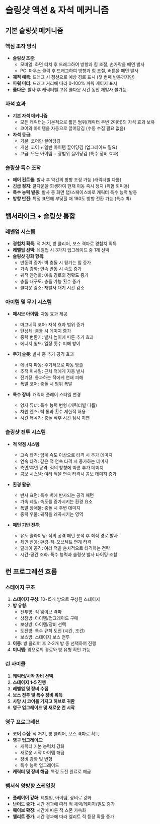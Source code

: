 # 슬링샷 액션 & 자석 메커니즘

## 기본 슬링샷 메커니즘

### 핵심 조작 방식
- **슬링샷 조준**: 
  - 모바일: 화면 터치 후 드래그하여 방향과 힘 조절, 손가락을 떼면 발사
  - PC: 마우스 클릭 후 드래그하여 방향과 힘 조절, 버튼을 떼면 발사
- **궤적 예측**: 드래그 시 점선으로 예상 경로 표시 (첫 번째 반동까지만)
- **파워 미터**: 드래그 거리에 따라 0-100% 파워 게이지 표시
- **쿨다운**: 발사 후 캐릭터별 고유 쿨다운 시간 동안 재발사 불가능

### 자석 효과
- **기본 자석 메커니즘**: 
  - 모든 캐릭터는 기본적으로 짧은 범위(캐릭터 주변 2미터)의 자석 효과 보유
  - 코어와 아이템을 자동으로 끌어당김 (수동 수집 필요 없음)
- **자석 등급**:
  - 기본: 코어만 끌어당김
  - 개선: 코어 + 일반 아이템 끌어당김 (업그레이드 필요)
  - 고급: 모든 아이템 + 광범위 끌어당김 (특수 장비 효과)

### 슬링샷 특수 조작
- **에어 컨트롤**: 발사 후 약간의 방향 조정 가능 (캐릭터별 다름)
- **긴급 정지**: 쿨다운을 희생하여 현재 이동 즉시 정지 (위험 회피용)
- **특수 능력 발동**: 발사 중 화면 탭/스페이스바로 캐릭터 특수 능력 발동
- **방향 반전**: 특정 표면에 부딪힐 때 180도 방향 전환 가능 (특수 벽)

## 뱀서라이크 + 슬링샷 통합

### 레벨업 시스템
- **경험치 획득**: 적 처치, 방 클리어, 보스 격파로 경험치 획득
- **레벨업 선택**: 레벨업 시 3가지 업그레이드 중 1개 선택
- **슬링샷 강화 항목**:
  - 반동력 증가: 벽 충돌 시 튕기는 힘 증가
  - 가속 강화: 연속 반동 시 속도 증가
  - 궤적 안정화: 예측 경로의 정확도 증가
  - 충돌 내구도: 충돌 가능 횟수 증가
  - 쿨다운 감소: 재발사 대기 시간 감소

### 아이템 및 무기 시스템
- **패시브 아이템**: 자동 효과 제공
  - 마그네틱 코어: 자석 효과 범위 증가
  - 탄성체: 충돌 시 데미지 증가
  - 중력 변환기: 발사 높이에 따른 추가 효과
  - 에너지 쉴드: 일정 횟수 피해 방어

- **무기 슬롯**: 발사 중 추가 공격 효과
  - 에너지 파동: 주기적으로 파동 방출
  - 추적 미사일: 근처 적에게 자동 발사
  - 전기장: 통과하는 적에게 연쇄 피해
  - 폭발 코어: 충돌 시 범위 폭발

- **특수 장비**: 캐릭터 플레이 스타일 변경
  - 양자 튜너: 특수 능력 변형 (캐릭터별 다름)
  - 차원 렌즈: 벽 통과 횟수 제한적 허용
  - 시간 왜곡기: 충돌 직후 시간 잠시 지연

### 슬링샷 전투 시스템
- **적 약점 시스템**:
  - 고속 타격: 임계 속도 이상으로 타격 시 추가 데미지
  - 연속 타격: 같은 적 연속 타격 시 증가하는 데미지
  - 측면/후면 공격: 적의 방향에 따른 추가 데미지
  - 콤보 시스템: 여러 적을 연속 타격시 콤보 데미지 증가

- **환경 활용**:
  - 반사 표면: 특수 벽에 반사되는 공격 패턴
  - 가속 레일: 속도를 증가시키는 환경 요소
  - 폭발 장애물: 충돌 시 주변 데미지
  - 중력 우물: 궤적을 왜곡시키는 영역

- **패턴 기반 전투**:
  - 유도 슬라이딩: 적의 공격 패턴 분석 후 최적 경로 발사
  - 체인 반응: 환경-적-오브젝트 연계 타격
  - 릴레이 공격: 여러 적을 순차적으로 타격하는 전략
  - 시간-공간 조화: 특수 능력과 슬링샷 발사 타이밍 조합

## 런 프로그레션 흐름

### 스테이지 구조
1. **스테이지 구성**: 10-15개 방으로 구성된 스테이지
2. **방 유형**:
   - 전투방: 적 웨이브 격파
   - 상점방: 아이템/업그레이드 구매
   - 보상방: 아이템/장비 선택
   - 도전방: 특수 규칙 도전 (시간, 조건)
   - 보스방: 스테이지 보스 전투
3. **이동**: 방 클리어 후 2-3개 방 중 선택하여 진행
4. **미니맵**: 앞으로의 경로와 방 유형 확인 가능

### 런 사이클
1. **캐릭터/시작 장비 선택**
2. **스테이지 1-5 진행**
3. **레벨업 및 장비 수집**
4. **보스 전투 및 특수 장비 획득**
5. **사망 시 코어를 가지고 허브로 귀환**
6. **영구 업그레이드 및 새로운 런 시작**

### 영구 프로그레션
- **코어 수집**: 적 처치, 방 클리어, 보스 격파로 획득
- **영구 업그레이드**:
  - 캐릭터 기본 능력치 강화
  - 새로운 시작 아이템 해금
  - 장비 강화 및 변형
  - 특수 능력 업그레이드
- **캐릭터 및 장비 해금**: 특정 도전 완료로 해금

### 뱀서식 양방향 스케일링
- **플레이어 강화**: 레벨업, 아이템, 장비로 강화
- **난이도 증가**: 시간 경과에 따라 적 체력/데미지/밀도 증가
- **웨이브 확장**: 시간에 따른 적 스폰 가속화
- **엘리트 증가**: 시간 경과에 따라 엘리트 적 등장 확률 증가